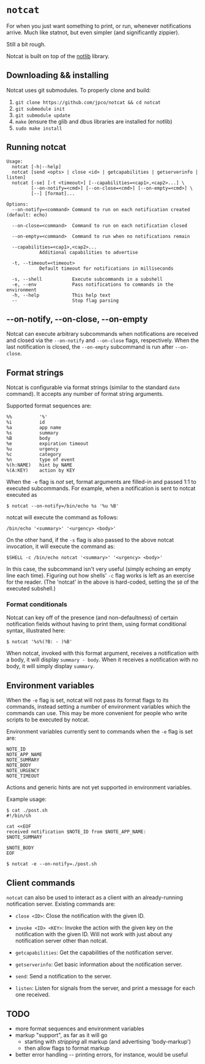 # `notcat`

For when you just want something to print, or run, whenever notifications arrive.  Much like statnot, but even simpler (and significantly zippier).

Still a bit rough.

Notcat is built on top of the [notlib](https://github.com/jpco/notlib) library.


## Downloading && installing

Notcat uses git submodules.  To properly clone and build:

1. `git clone https://github.com/jpco/notcat && cd notcat`
2. `git submodule init`
3. `git submodule update`
4. `make` (ensure the glib and dbus libraries are installed for notlib)
5. `sudo make install`


## Running notcat

```
Usage:
  notcat [-h|--help]
  notcat [send <opts> | close <id> | getcapabilities | getserverinfo | listen]
  notcat [-se] [-t <timeout>] [--capabilities=<cap1>,<cap2>...] \
         [--on-notify=<cmd>] [--on-close=<cmd>] [--on-empty=<cmd>] \
         [--] [format]...

Options:
  --on-notify=<command> Command to run on each notification created (default: echo)

  --on-close=<command>  Command to run on each notification closed

  --on-empty=<command>  Command to run when no notifications remain

  --capabilities=<cap1>,<cap2>...
            Additional capabilities to advertise

  -t, --timeout=<timeout>
            Default timeout for notifications in milliseconds

  -s, --shell           Execute subcommands in a subshell
  -e, --env             Pass notifications to commands in the environment
  -h, --help            This help text
  --                    Stop flag parsing
```

## --on-notify, --on-close, --on-empty

Notcat can execute arbitrary subcommands when notifications are received and closed via the `--on-notify` and `--on-close` flags, respectively.  When the last notification is closed, the `--on-empty` subcommand is run after `--on-close`.

## Format strings

Notcat is configurable via format strings (similar to the standard `date` command).  It accepts any number of format string arguments.

Supported format sequences are:

```
%%          '%'
%i          id
%a          app name
%s          summary
%B          body
%e          expiration timeout
%u          urgency
%c          category
%n          type of event
%(h:NAME)   hint by NAME
%(A:KEY)    action by KEY
```

When the `-e` flag is *not* set, format arguments are filled-in and passed 1:1 to executed subcommands.  For example, when a notification is sent to notcat executed as

```
$ notcat --on-notify=/bin/echo %s '%u %B'
```

notcat will execute the command as follows:

```
/bin/echo '<summary>' '<urgency> <body>'
```

On the other hand, if the `-s` flag is also passed to the above notcat invocation, it will execute the command as:

```
$SHELL -c /bin/echo notcat '<summary>' '<urgency> <body>'
```

In this case, the subcommand isn't very useful (simply echoing an empty line each time).  Figuring out how shells' `-c` flag works is left as an exercise for the reader. (The 'notcat' in the above is hard-coded, setting the `$0` of the executed subshell.)


### Format conditionals

Notcat can key off of the presence (and non-defaultness) of certain notification fields without having to print them, using format conditional syntax, illustrated here:

```
$ notcat '%s%(?B: - )%B'
```

When notcat, invoked with this format argument, receives a notification with a body, it will display `summary - body`.  When it receives a notification with no body, it will simply display `summary`.


## Environment variables

When the `-e` flag is set, notcat will not pass its format flags to its commands, instead setting a number of environment variables which the commands can use.  This may be more convenient for people who write scripts to be executed by notcat.

Environment variables currently sent to commands  when the `-e` flag is set are:

```
NOTE_ID
NOTE_APP_NAME
NOTE_SUMMARY
NOTE_BODY
NOTE_URGENCY
NOTE_TIMEOUT
```

Actions and generic hints are not yet supported in environment variables.

Example usage:

```
$ cat ./post.sh
#!/bin/sh

cat <<EOF
received notification $NOTE_ID from $NOTE_APP_NAME:
$NOTE_SUMMARY

$NOTE_BODY
EOF

$ notcat -e --on-notify=./post.sh
```


## Client commands

`notcat` can also be used to interact as a client with an already-running notification server.  Existing commands are:

 - `close <ID>`: Close the notification with the given ID.

 - `invoke <ID> <KEY>`: Invoke the action with the given key on the notification with the given ID.  Will not work with just about any notification server other than notcat.

 - `getcapabilities`: Get the capabilities of the notification server.

 - `getserverinfo`: Get basic information about the notification server.

 - `send`: Send a notification to the server.

 - `listen`: Listen for signals from the server, and print a message for each one received.


## TODO

 - more format sequences and environment variables
 - markup "support", as far as it will go
    - starting with *stripping* all markup (and advertising 'body-markup')
    - then allow flags to format markup
 - better error handling -- printing errors, for instance, would be useful
